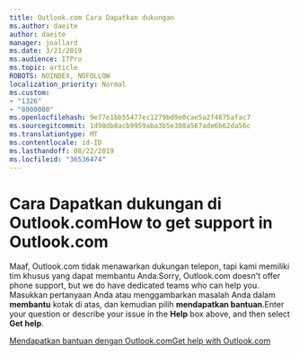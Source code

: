 ```yaml
---
title: Outlook.com Cara Dapatkan dukungan
ms.author: daeite
author: daeite
manager: joallard
ms.date: 3/21/2019
ms.audience: ITPro
ms.topic: article
ROBOTS: NOINDEX, NOFOLLOW
localization_priority: Normal
ms.custom:
- "1326"
- "8000080"
ms.openlocfilehash: 9e77e1bb55477ec1279bd9e0cae5a2f4875afac7
ms.sourcegitcommit: 1d98db8acb9959aba3b5e308a567ade6b62da56c
ms.translationtype: MT
ms.contentlocale: id-ID
ms.lasthandoff: 08/22/2019
ms.locfileid: "36536474"
---
```

# <a name="how-to-get-support-in-outlookcom"></a><span data-ttu-id="1ce4c-102">Cara Dapatkan dukungan di Outlook.com</span><span class="sxs-lookup"><span data-stu-id="1ce4c-102">How to get support in Outlook.com</span></span>

<span data-ttu-id="1ce4c-103">Maaf, Outlook.com tidak menawarkan dukungan telepon, tapi kami memiliki tim khusus yang dapat membantu Anda.</span><span class="sxs-lookup"><span data-stu-id="1ce4c-103">Sorry, Outlook.com doesn't offer phone support, but we do have dedicated teams who can help you.</span></span>
<span data-ttu-id="1ce4c-104">Masukkan pertanyaan Anda atau menggambarkan masalah Anda dalam **membantu** kotak di atas, dan kemudian pilih **mendapatkan bantuan**.</span><span class="sxs-lookup"><span data-stu-id="1ce4c-104">Enter your question or describe your issue in the **Help** box above, and then select **Get help**.</span></span>

[<span data-ttu-id="1ce4c-105">Mendapatkan bantuan dengan Outlook.com</span><span class="sxs-lookup"><span data-stu-id="1ce4c-105">Get help with Outlook.com</span></span>](https://support.office.com/article/40676ad0-c831-45ac-a023-5be633be798d?wt.mc_id=Office_Outlook_com_Alchemy)
